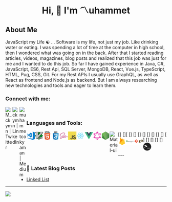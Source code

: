 <h1 align="center"> Hi, 👋 I'm 〽uhammet  </h1>

## About Me

JavaScript my Life ☯️ ...
Software is my life, not just my job. Like drinking water or eating. I was spending a lot of time at the computer in high school, then I wondered what was going on in the back. After that I started reading articles, videos, magazines, blog posts and realized that this job was just for me and I wanted to do this job.
So far I have gained experience in Java, C#, JavaScript, ES6, Rest Api, SQL Server, MongoDB, React, Vue.js, TypeScript, HTML, Pug, CSS, Git. For my Rest APIs I usually use GraphQL, as well as React as frontend and Node.js as backend. But I am always researching new technologies and tools and eager to learn them.

### Connect with me:

[<img align="left" alt="M_ckymn | Twitter" width="22px" src="https://cdn.jsdelivr.net/npm/simple-icons@v3/icons/twitter.svg" />][twitter]
[<img align="left" alt="ckymn | LinkedIn" width="22px" src="https://cdn.jsdelivr.net/npm/simple-icons@v3/icons/linkedin.svg" />][linkedin]
[<img align="left" alt="muhammetcokyaman | Medium" width="22px" src="https://cdn.jsdelivr.net/npm/simple-icons@v3/icons/medium.svg" />][medium]

<br />

### Languages and Tools:

[<img align="left" alt="Visual Studio Code" width="26px" src="https://raw.githubusercontent.com/github/explore/80688e429a7d4ef2fca1e82350fe8e3517d3494d/topics/visual-studio-code/visual-studio-code.png" />]
[<img align="left" alt="Vim" width="26px" src="https://raw.githubusercontent.com/github/explore/80688e429a7d4ef2fca1e82350fe8e3517d3494d/topics/vim/vim.png" />][
[<img align="left" alt="HTML5" width="26px" src="https://raw.githubusercontent.com/github/explore/80688e429a7d4ef2fca1e82350fe8e3517d3494d/topics/html/html.png" />]
[<img align="left" alt="CSS3" width="26px" src="https://raw.githubusercontent.com/github/explore/80688e429a7d4ef2fca1e82350fe8e3517d3494d/topics/css/css.png" />]
[<img align="left" alt="Sass" width="26px" src="https://raw.githubusercontent.com/github/explore/80688e429a7d4ef2fca1e82350fe8e3517d3494d/topics/sass/sass.png" />]
[<img align="left" alt="JavaScript" width="26px" src="https://raw.githubusercontent.com/github/explore/80688e429a7d4ef2fca1e82350fe8e3517d3494d/topics/javascript/javascript.png" />]
[<img align="left" alt="React" width="26px" src="https://raw.githubusercontent.com/github/explore/80688e429a7d4ef2fca1e82350fe8e3517d3494d/topics/react/react.png" />]
[<img align="left" alt="Vue" width="26px" src="https://raw.githubusercontent.com/github/explore/e94815998e4e0713912fed477a1f346ec04c3da2/topics/vue/vue.png" />]
[<img align="left" alt="GraphQL" width="26px" src="https://raw.githubusercontent.com/github/explore/80688e429a7d4ef2fca1e82350fe8e3517d3494d/topics/graphql/graphql.png" />]
[<img align="left" alt="Node.js" width="26px" src="https://raw.githubusercontent.com/github/explore/80688e429a7d4ef2fca1e82350fe8e3517d3494d/topics/nodejs/nodejs.png" />]
[<img align="left" alt="Material-ui" width="26px" src="https://raw.githubusercontent.com/github/explore/361e2821e2dea67711cde99c9c40ed357061cf27/topics/materialui/materialui.png" />]
[<img align="left" alt="Firebase" width="26px" src="https://raw.githubusercontent.com/github/explore/80688e429a7d4ef2fca1e82350fe8e3517d3494d/topics/firebase/firebase.png" />]
[<img align="left" alt="MongoDB" width="26px" src="https://raw.githubusercontent.com/github/explore/80688e429a7d4ef2fca1e82350fe8e3517d3494d/topics/mongodb/mongodb.png" />]
[<img align="left" alt="Git" width="26px" src="https://raw.githubusercontent.com/github/explore/80688e429a7d4ef2fca1e82350fe8e3517d3494d/topics/git/git.png" />]
[<img align="left" alt="GitHub" width="26px" src="https://raw.githubusercontent.com/github/explore/80688e429a7d4ef2fca1e82350fe8e3517d3494d/topics/terminal/terminal.png" />]

<br />
---

### 📕 Latest Blog Posts

<!-- BLOG-POST-LIST:START -->
- [Linked List](https://cokyamanmuhammet.medium.com/javascript-ile-linkedlist-1-ffc29607fd20)
<!-- BLOG-POST-LIST:END -->

---

[twitter]: https://twitter.com/m_ckymn
[instagram]: https://instagram.com/m_ckymn
[linkedin]: https://linkedin.com/in/ckymn
[medium]: https://cokyamanmuhammet.medium.com/

![](https://visitor-badge.glitch.me/badge?page_id=ckymn)
